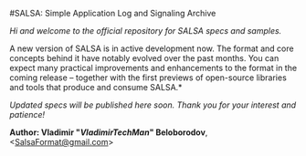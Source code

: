 #SALSA: Simple Application Log and Signaling Archive

*Hi and welcome to the official repository for SALSA specs and samples.*

A new version of SALSA is in active development now. The format and core concepts behind
it have notably evolved over the past months. You can expect many practical improvements
and enhancements to the format in the coming release – together with the first previews
of open-source libraries and tools that produce and consume SALSA.*

*Updated specs will be published here soon. Thank you for your interest and patience!*

**Author: Vladimir "*VladimirTechMan*" Beloborodov**, \<SalsaFormat@gmail.com\>